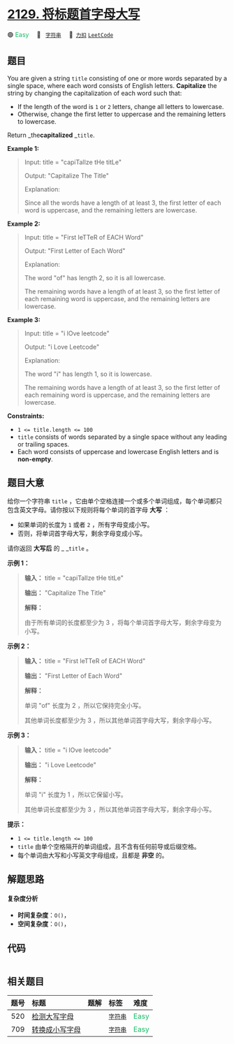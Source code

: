 # [2129. 将标题首字母大写](https://2xiao.github.io/leetcode-js/problem/2129.html)

🟢 <font color=#15bd66>Easy</font>&emsp; 🔖&ensp; [`字符串`](/tag/string.md)&emsp; 🔗&ensp;[`力扣`](https://leetcode.cn/problems/capitalize-the-title) [`LeetCode`](https://leetcode.com/problems/capitalize-the-title)

## 题目

You are given a string `title` consisting of one or more words separated by a
single space, where each word consists of English letters. **Capitalize** the
string by changing the capitalization of each word such that:

  * If the length of the word is `1` or `2` letters, change all letters to lowercase.
  * Otherwise, change the first letter to uppercase and the remaining letters to lowercase.

Return _the**capitalized** _`title`.



**Example 1:**

> Input: title = "capiTalIze tHe titLe"
> 
> Output: "Capitalize The Title"
> 
> Explanation:
> 
> Since all the words have a length of at least 3, the first letter of each word is uppercase, and the remaining letters are lowercase.

**Example 2:**

> Input: title = "First leTTeR of EACH Word"
> 
> Output: "First Letter of Each Word"
> 
> Explanation:
> 
> The word "of" has length 2, so it is all lowercase.
> 
> The remaining words have a length of at least 3, so the first letter of each remaining word is uppercase, and the remaining letters are lowercase.

**Example 3:**

> Input: title = "i lOve leetcode"
> 
> Output: "i Love Leetcode"
> 
> Explanation:
> 
> The word "i" has length 1, so it is lowercase.
> 
> The remaining words have a length of at least 3, so the first letter of each remaining word is uppercase, and the remaining letters are lowercase.

**Constraints:**

  * `1 <= title.length <= 100`
  * `title` consists of words separated by a single space without any leading or trailing spaces.
  * Each word consists of uppercase and lowercase English letters and is **non-empty**.


## 题目大意

给你一个字符串 `title` ，它由单个空格连接一个或多个单词组成，每个单词都只包含英文字母。请你按以下规则将每个单词的首字母 **大写**  ：

  * 如果单词的长度为 `1` 或者 `2` ，所有字母变成小写。
  * 否则，将单词首字母大写，剩余字母变成小写。

请你返回 **大写后**  的 _ _`title` 。



**示例 1：**

> 
> 
> 
> 
> 
> **输入：** title = "capiTalIze tHe titLe"
> 
> **输出：** "Capitalize The Title"
> 
> **解释：**
> 
> 由于所有单词的长度都至少为 3 ，将每个单词首字母大写，剩余字母变为小写。
> 
> 

**示例 2：**

> 
> 
> 
> 
> 
> **输入：** title = "First leTTeR of EACH Word"
> 
> **输出：** "First Letter of Each Word"
> 
> **解释：**
> 
> 单词 "of" 长度为 2 ，所以它保持完全小写。
> 
> 其他单词长度都至少为 3 ，所以其他单词首字母大写，剩余字母小写。
> 
> 

**示例 3：**

> 
> 
> 
> 
> 
> **输入：** title = "i lOve leetcode"
> 
> **输出：** "i Love Leetcode"
> 
> **解释：**
> 
> 单词 "i" 长度为 1 ，所以它保留小写。
> 
> 其他单词长度都至少为 3 ，所以其他单词首字母大写，剩余字母小写。
> 
> 



**提示：**

  * `1 <= title.length <= 100`
  * `title` 由单个空格隔开的单词组成，且不含有任何前导或后缀空格。
  * 每个单词由大写和小写英文字母组成，且都是 **非空**  的。


## 解题思路

#### 复杂度分析

- **时间复杂度**：`O()`，
- **空间复杂度**：`O()`，

## 代码

```javascript

```

## 相关题目

<!-- prettier-ignore -->
| 题号 | 标题 | 题解 | 标签 | 难度 |
| :------: | :------ | :------: | :------ | :------ |
| 520 | [检测大写字母](https://leetcode.com/problems/detect-capital) |  |  [`字符串`](/tag/string.md) | <font color=#15bd66>Easy</font> |
| 709 | [转换成小写字母](https://leetcode.com/problems/to-lower-case) |  |  [`字符串`](/tag/string.md) | <font color=#15bd66>Easy</font> |